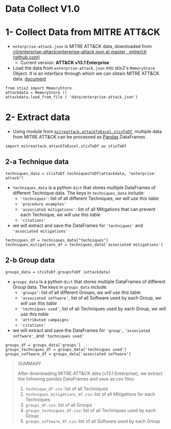 # Data Collect V1.0
# 1- Collect Data from MITRE ATT&CK
- `enterprise-attack.json` is MITRE ATT&CK data, downloaded from [cti/enterprise-attack/enterprise-attack.json at master · mitre/cti (github.com)](https://github.com/mitre/cti/blob/master/enterprise-attack/enterprise-attack.json)
	- Current version: **ATT&CK v13.1 Enterprise**
- Load the data from `enterprise-attack.json` into stix2's `MemoryStore` Object. It is an interface through which we can obtain MITRE ATT&CK data. [document](https://stix2.readthedocs.io/en/latest/api/datastore/stix2.datastore.memory.html)
```
from stix2 import MemoryStore
attackdata = MemoryStore ()
attackdata.load_from_file ( 'data/enterprise-attack.json')
```
# 2- Extract data
- Using module from [`mitreattack.attackToExcel.stixToDf`](https://github.com/mitre-attack/mitreattack-python/blob/master/mitreattack/attackToExcel/README.md#stixtodf), multiple data from MITRE ATT&CK can be processed as [Pandas](https://pandas.pydata.org/) DataFrames
```
import mitreattack.attackToExcel.stixToDf as stixToDf
```
## 2-a Technique data
```
techniques_data = stixToDf.techniquesToDf(attackdata, "enterprise-attack")
```
- `techniques_data` is a python `dict` that stores multiple DataFrames of different Technique data. The keys in `techniques_data` include:
	- `'techniques'`: list of all different Techniques, *we will use this table*
	- `'procedure examples'`
	- `'associated mitigations'`: list of all Mitigations that can prevent each Technique, *we will use this table*
	- `'citations'`
- we will extract and save the DataFrames for `'techniques'` and `'associated mitigations'` 
```
techniques_df = techniques_data["techniques"]
techniques_mitigations_df = techniques_data['associated mitigations']
```
## 2-b Group data
```
groups_data = stixToDf.groupsToDf (attackdata)
```
- `groups_data` is a python `dict` that stores multiple DataFrames of different Group data. The keys in `groups_data` include:
	- `'groups'`: list of all different Groups, *we will use this table*
	- `'associated software'`, list of all Software used by each Group, *we will use this table*
	- `'techniques used'`, list of all Techniques used by each Group, *we will use this table*
	- `'attributed campaigns'`
	- `'citations'`
- we will extract and save the DataFrames for `'group'`, `'associated software'`, and `'techniques used'`
```
groups_df = groups_data['groups']
groups_techniques_df = groups_data['techniques used']
groups_software_df = groups_data['associated software']
```

> SUMMARY
> 
> After downloading MITRE ATT&CK data (v13.1 Enterprise), we extract the following pandas DataFrames and save as csv files:
> 1. `technique_df.csv`: list of all Techniques
> 2. `techniques_mitigations_df.csv`: list of all Mitigations for each Techniques
> 3. `groups_df.csv`: list of all Groups
> 4. `groups_techniques_df.csv`: list of all Techniques used by each Group
> 5. `groups_software_df.csv`: list of all Software used by each Group